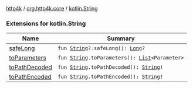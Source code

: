[http4k](../../index.md) / [org.http4k.core](../index.md) / [kotlin.String](./index.md)

### Extensions for kotlin.String

| Name | Summary |
|---|---|
| [safeLong](safe-long.md) | `fun `[`String`](https://kotlinlang.org/api/latest/jvm/stdlib/kotlin/-string/index.html)`?.safeLong(): `[`Long`](https://kotlinlang.org/api/latest/jvm/stdlib/kotlin/-long/index.html)`?` |
| [toParameters](to-parameters.md) | `fun `[`String`](https://kotlinlang.org/api/latest/jvm/stdlib/kotlin/-string/index.html)`.toParameters(): `[`List`](https://kotlinlang.org/api/latest/jvm/stdlib/kotlin.collections/-list/index.html)`<Parameter>` |
| [toPathDecoded](to-path-decoded.md) | `fun `[`String`](https://kotlinlang.org/api/latest/jvm/stdlib/kotlin/-string/index.html)`.toPathDecoded(): `[`String`](https://kotlinlang.org/api/latest/jvm/stdlib/kotlin/-string/index.html)`!` |
| [toPathEncoded](to-path-encoded.md) | `fun `[`String`](https://kotlinlang.org/api/latest/jvm/stdlib/kotlin/-string/index.html)`.toPathEncoded(): `[`String`](https://kotlinlang.org/api/latest/jvm/stdlib/kotlin/-string/index.html)`!` |
